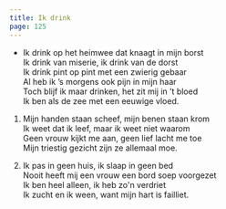 ```yaml
---
title: Ik drink
page: 125
---  
```


- Ik drink op het heimwee dat knaagt in mijn borst  
Ik drink van miserie, ik drink van de dorst  
Ik drink pint op pint met een zwierig gebaar  
Al heb ik ’s morgens ook pijn in mijn haar  
Toch blijf ik maar drinken, het zit mij in ’t bloed  
Ik ben als de zee met een eeuwige vloed.  


1. Mijn handen staan scheef, mijn benen staan krom  
Ik weet dat ik leef, maar ik weet niet waarom  
Geen vrouw kijkt me aan, geen lief lacht me toe  
Mijn triestig gezicht zijn ze allemaal moe.  


2. Ik pas in geen huis, ik slaap in geen bed  
Nooit heeft mij een vrouw een bord soep voorgezet  
Ik ben heel alleen, ik heb zo'n verdriet  
Ik zucht en ik ween, want mijn hart is failliet.  